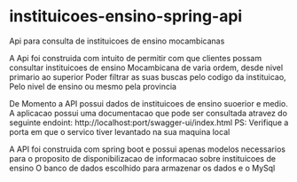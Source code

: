 # instituicoes-ensino-spring-api
Api para consulta de instituicoes de ensino mocambicanas

A Api foi construida com intuito de permitir com que clientes possam consultar instituicoes de ensino Mocambicana de varia ordem, desde nivel primario ao superior
Poder filtrar as suas buscas pelo codigo da instituicao, Pelo nivel de ensino ou mesmo pela provincia

De Momento a API possui dados de instituicoes de ensino suoerior e medio. 
A aplicacao possui uma documentacao que pode ser consultada atravez do seguinte endoint:
http://localhost:port/swagger-ui/index.html
PS: Verifique a porta em que o servico tiver levantado na sua maquina local

A API foi construida com spring boot e possui apenas modelos necessarios para o proposito de disponibilizacao de informacao sobre instituicoes de ensino
O banco de dados escolhido para armazenar os dados e o MySql
